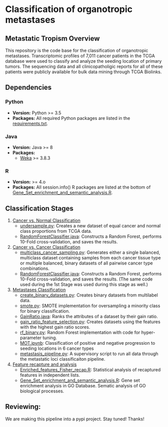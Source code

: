 # Classification of organotropic metastases

## Metastatic Tropism Overview

This repository is the code base for the classification of organotropic metastases. Transcriptomic profiles of 7,011 cancer patients in the TCGA database were used to classify and analyze the seeding location of primary tumors. The sequencing data and all clinicopatholigic reports for all of these patients were publicly available for bulk data mining through TCGA Biolinks.

## Dependencies
### Python
- **Version:** Python >= 3.5
- **Packages:** All required Python packages are listed in the [requirements.txt](./requirements.txt).
### Java
- **Version:** Java >= 8
- **Packages:**
  - [Weka](https://www.cs.waikato.ac.nz/ml/weka/index.html) >= 3.8.3
### R
- **Version:** >= 4.o
- **Packages:** All session.info() R packages are listed at the bottom of [Gene_Set_enrichment_and_semantic_analysis.R](feature-recapture/Gene_Set_enrichment_and_semantic_analysis.R).

## Classification Stages
1. [Cancer vs. Normal Classification](cancer-vs-normal-classification)
    - [undersample.py](cancer-vs-normal-classification/undersample.py): Creates a new dataset of equal cancer and normal class proportions from TCGA data.
    - [RandomForestClassifier.java](cancer-vs-normal-classification/RandomForestClassifier.java): Constructs a Random Forest, performs 10-Fold cross-validation, and saves the results.
2. [Cancer vs. Cancer Classification](cancer-vs-cancer-classification)
    - [multiclass_cancer_sampling.py](cancer-vs-cancer-classification/multiclass_cancer_sampling.py): Generates either a single balanced, multiclass dataset containing samples from each cancer tissue type or multiple balanced, binary datasets of all pairwise cancer type combinations.
    - [RandomForestClassifier.java](cancer-vs-normal-classification/RandomForestClassifier.java): Constructs a Random Forest, performs 10-Fold cross-validation, and saves the results. (The same code used during the 1st Stage was used during this stage as well.)
3. [Metastases Classification](metastases-classification)
    - [create_binary_datasets.py](metastases-classification/create_binary_datasets.py): Creates binary datasets from multilabel data.
    - [smote.py](synthetic-sampling/smote.py): SMOTE implementation for oversampling a minority class for binary classification.
    - [GainRatio.java](metastases-classification/GainRatio.java): Ranks the attributes of a dataset by their gain ratio.
    - [gain_ratio_feature_selection.py](metastases-classification/gain_ratio_feature_selection.py): Creates datasets using the features with the highest gain ratio scores.
    - [rf_binary.py](metastases-classification/rf_binary.py): Random Forest implementation with code for hyper-parameter tuning.
    - [MOT.ipynb](metastases-classification/MOT.ipynb): Classification of positive and negative progression to seeding locations in 6 cancer types
    - [metastasis_pipeline.py](metastases-classification/metastasis_pipeline.py): A supervisory script to run all data through the metastatic loci classificaiton pipeline.
4.  [Feature recapture and analysis](feature-recapture)
    - [Enriched_features_Fisher_recap.R](feature-recapture/Enriched_features_Fisher_recap.R): Statistical analysis of recaptured features in independent lists.
    - [Gene_Set_enrichment_and_semantic_analysis.R](feature-recapture/Gene_Set_enrichment_and_semantic_analysis.R): Gene set enrichment analysis in GO Database. Sematic analysis of GO biological processes.  
## Reviewing:

We are making this pipeline into a pypi project. Stay tuned!
Thanks!
